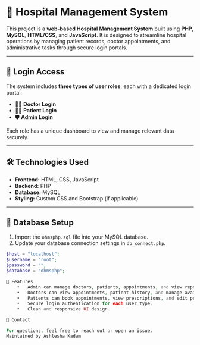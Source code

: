 # 🏥 Hospital Management System

This project is a **web-based Hospital Management System** built using **PHP**, **MySQL**, **HTML/CSS**, and **JavaScript**. It is designed to streamline hospital operations by managing patient records, doctor appointments, and administrative tasks through secure login portals.

---

## 🔐 Login Access

The system includes **three types of user roles**, each with a dedicated login portal:

- 👨‍⚕️ **Doctor Login**
- 🧑‍🦽 **Patient Login**
- 🛡️ **Admin Login**

Each role has a unique dashboard to view and manage relevant data securely.

---

## 🛠️ Technologies Used

- **Frontend:** HTML, CSS, JavaScript
- **Backend:** PHP
- **Database:** MySQL
- **Styling:** Custom CSS and Bootstrap (if applicable)

---

## 📂 Database Setup

1. Import the `ohmsphp.sql` file into your MySQL database.
2. Update your database connection settings in `db_connect.php`.

```php
$host = "localhost";
$username = "root";
$password = "";
$database = "ohmsphp";

📌 Features
	•	Admin can manage doctors, patients, appointments, and view reports.
	•	Doctors can view appointments, patient history, and manage availability.
	•	Patients can book appointments, view prescriptions, and edit profiles.
	•	Secure login authentication for each user type.
	•	Clean and responsive UI design.

📧 Contact

For questions, feel free to reach out or open an issue.
Maintained by Ashlesha Kadam
